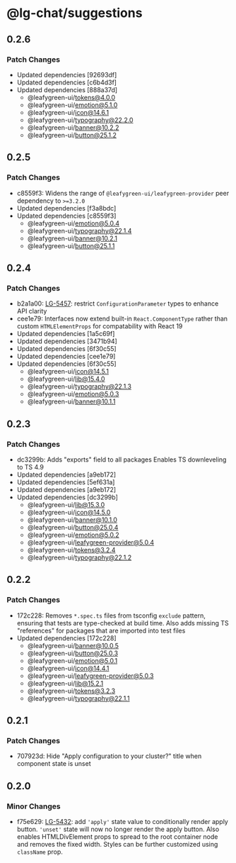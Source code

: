 # @lg-chat/suggestions

## 0.2.6

### Patch Changes

- Updated dependencies [92693df]
- Updated dependencies [c6b4d3f]
- Updated dependencies [888a37d]
  - @leafygreen-ui/tokens@4.0.0
  - @leafygreen-ui/emotion@5.1.0
  - @leafygreen-ui/icon@14.6.1
  - @leafygreen-ui/typography@22.2.0
  - @leafygreen-ui/banner@10.2.2
  - @leafygreen-ui/button@25.1.2

## 0.2.5

### Patch Changes

- c8559f3: Widens the range of `@leafygreen-ui/leafygreen-provider` peer dependency to `>=3.2.0`
- Updated dependencies [f3a8bdc]
- Updated dependencies [c8559f3]
  - @leafygreen-ui/emotion@5.0.4
  - @leafygreen-ui/typography@22.1.4
  - @leafygreen-ui/banner@10.2.1
  - @leafygreen-ui/button@25.1.1

## 0.2.4

### Patch Changes

- b2a1a00: [LG-5457](https://jira.mongodb.org/browse/LG-5457): restrict `ConfigurationParameter` types to enhance API clarity
- cee1e79: Interfaces now extend built-in `React.ComponentType` rather than custom `HTMLElementProps` for compatability with React 19
- Updated dependencies [1a5c69f]
- Updated dependencies [3471b94]
- Updated dependencies [6f30c55]
- Updated dependencies [cee1e79]
- Updated dependencies [6f30c55]
  - @leafygreen-ui/icon@14.5.1
  - @leafygreen-ui/lib@15.4.0
  - @leafygreen-ui/typography@22.1.3
  - @leafygreen-ui/emotion@5.0.3
  - @leafygreen-ui/banner@10.1.1

## 0.2.3

### Patch Changes

- dc3299b: Adds "exports" field to all packages
  Enables TS downleveling to TS 4.9
- Updated dependencies [a9eb172]
- Updated dependencies [5ef631a]
- Updated dependencies [a9eb172]
- Updated dependencies [dc3299b]
  - @leafygreen-ui/lib@15.3.0
  - @leafygreen-ui/icon@14.5.0
  - @leafygreen-ui/banner@10.1.0
  - @leafygreen-ui/button@25.0.4
  - @leafygreen-ui/emotion@5.0.2
  - @leafygreen-ui/leafygreen-provider@5.0.4
  - @leafygreen-ui/tokens@3.2.4
  - @leafygreen-ui/typography@22.1.2

## 0.2.2

### Patch Changes

- 172c228: Removes `*.spec.ts` files from tsconfig `exclude` pattern, ensuring that tests are type-checked at build time.
  Also adds missing TS "references" for packages that are imported into test files
- Updated dependencies [172c228]
  - @leafygreen-ui/banner@10.0.5
  - @leafygreen-ui/button@25.0.3
  - @leafygreen-ui/emotion@5.0.1
  - @leafygreen-ui/icon@14.4.1
  - @leafygreen-ui/leafygreen-provider@5.0.3
  - @leafygreen-ui/lib@15.2.1
  - @leafygreen-ui/tokens@3.2.3
  - @leafygreen-ui/typography@22.1.1

## 0.2.1

### Patch Changes

- 707923d: Hide "Apply configuration to your cluster?" title when component state is unset

## 0.2.0

### Minor Changes

- f75e629: [LG-5432](https://jira.mongodb.org/browse/LG-5432): add `'apply'` state value to conditionally render apply button. `'unset'` state will now no longer render the apply button. Also enables HTMLDivElement props to spread to the root container node and removes the fixed width. Styles can be further customized using `className` prop.
